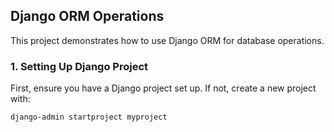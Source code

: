 ## Django ORM Operations

This project demonstrates how to use Django ORM for database operations.

### 1. Setting Up Django Project

First, ensure you have a Django project set up. If not, create a new project with:

```bash
django-admin startproject myproject